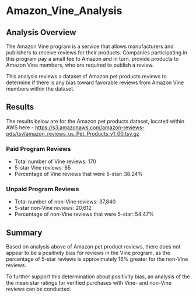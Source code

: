 # Amazon_Vine_Analysis

## Analysis Overview
The Amazon Vine program is a service that allows manufacturers and publishers to receive reviews for their products. Companies participating in this program pay a small fee to Amazon and in turn, provide products to Amazon Vine members, who are required to publish a review.

This analysis reviews a dataset of Amazon pet products reviews to determine if there is any bias toward favorable reviews from Amazon Vine members within the dataset.

## Results
The results below are for the Amazon pet products dataset, located within AWS here - https://s3.amazonaws.com/amazon-reviews-pds/tsv/amazon_reviews_us_Pet_Products_v1_00.tsv.gz

### Paid Program Reviews
- Total number of Vine reviews: 170
- 5-star Vine reviews: 65
- Percentage of Vine reviews that were 5-star: 38.24%

### Unpaid Program Reviews
- Total number of non-Vine reviews: 37,840
- 5-star non-Vine reviews: 20,612
- Percentage of non-Vine reviews that were 5-star: 54.47%

## Summary
Based on analysis above of Amazon pet product reviews, there does not appear to be a positivity bias for reviews in the Vine program, as the percentage of 5-star reviews is approximately 16% greater for the non-Vine reviews.

To further support this determination about positivity bias, an analysis of the the mean star ratings for verified purchases with Vine- and non-Vine reviews can be conducted.
